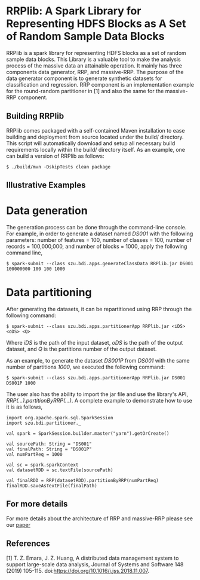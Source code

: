 # RRPlib: A Spark Library for Representing HDFS Blocks as A Set of Random Sample Data Blocks

RRPlib is a spark library for representing HDFS blocks as a set of random sample data blocks. This Library is a valuable tool to make the analysis process of the massive data an attainable operation. It mainly has three components data generator, RRP, and massive-RRP. The purpose of the data generator component is to generate synthetic datasets for classification and regression. RRP component is an implementation example for the round-random partitioner in [1] and also the same for the massive-RRP component.

## Building RRPlib

RRPlib comes packaged with a self-contained Maven installation to ease building and deployment from source located under the build/ directory. This script will automatically download and setup all necessary build requirements locally within the build/ directory itself. As an example, one can build a version of RRPlib as follows:
```
$ ./build/mvn -DskipTests clean package
```

## Illustrative Examples

# Data generation

The generation process can be done through the command-line console. For example, in order to generate a dataset named <i>DS001</i> with the following parameters: number of features = 100, number of classes = 100, number of records = 100,000,000, and number of blocks = 1000, apply the following command line,
```
$ spark-submit --class szu.bdi.apps.generateClassData RRPlib.jar DS001 100000000 100 100 1000 
```

# Data partitioning

After generating the datasets, it can be repartitioned using RRP through the following command: 
```
$ spark-submit --class szu.bdi.apps.partitionerApp RRPlib.jar <iDS> <oDS> <Q>
```

Where <i> iDS </i> is the path of the input dataset, <i>oDS</i> is the path of the output dataset, and <i>Q</i> is the partitions number of the output dataset.

As an example, to generate the dataset <i>DS001P</i> from <i>DS001</i> with the same number of partitions <i>1000</i>, we executed the following command:

```
$ spark-submit --class szu.bdi.apps.partitionerApp RRPlib.jar DS001 DS001P 1000
```
The user also has the ability to import the jar file and use the library's API, <i>RRP(...).partitionByRRP(...)</i>. 
A complete example to demonstrate how to use it is as follows,

```
import org.apache.spark.sql.SparkSession
import szu.bdi.partitioner._

val spark = SparkSession.builder.master("yarn").getOrCreate()

val sourcePath: String = "DS001"
val finalPath: String = "DS001P"
val numPartReq = 1000

val sc = spark.sparkContext
val datasetRDD = sc.textFile(sourcePath)

val finalRDD = RRP(datasetRDD).partitionByRRP(numPartReq)
finalRDD.saveAsTextFile(finalPath)
```

## For more details
For more details about the architecture of RRP and massive-RRP please see our
[paper](https://doi.org/10.1016/j.jss.2018.11.007)

## References 
[1] T. Z. Emara, J. Z. Huang, A distributed data management system to support large-scale data analysis, Journal of Systems
and Software 148 (2019) 105-115. doi:https://doi.org/10.1016/j.jss.2018.11.007.
